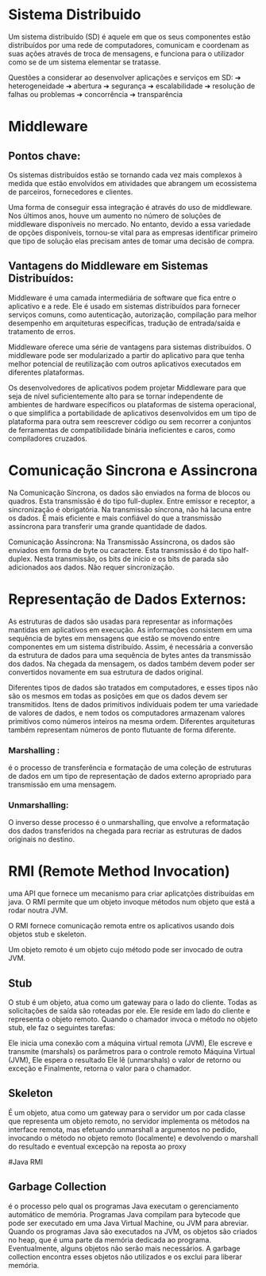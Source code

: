 # Sistema Distribuido
Um sistema distribuído (SD) é aquele em que os seus
componentes estão distribuídos por uma rede de
computadores, comunicam e coordenam as suas ações através
de troca de mensagens, e funciona para o utilizador como se
de um sistema elementar se tratasse.

Questões a considerar ao desenvolver aplicações e serviços em SD:
➔ heterogeneidade
➔ abertura
➔ segurança
➔ escalabilidade
➔ resolução de falhas ou problemas
➔ concorrência
➔ transparência

# Middleware
## Pontos chave:
Os sistemas distribuídos estão se tornando cada vez mais complexos à medida que estão envolvidos em atividades que abrangem um ecossistema de parceiros, fornecedores e clientes.

Uma forma de conseguir essa integração é através do uso de middleware. Nos últimos anos, houve um aumento no número de soluções de middleware disponíveis no mercado.
No entanto, devido a essa variedade de opções disponíveis, tornou-se vital para as empresas identificar primeiro que tipo de solução elas precisam antes de tomar uma decisão de compra.

## Vantagens do Middleware em Sistemas Distribuídos:
Middleware é uma camada intermediária de software que fica entre o aplicativo e a rede. Ele é usado em sistemas distribuídos para fornecer serviços comuns, como autenticação, autorização, compilação para melhor desempenho em arquiteturas específicas, tradução de entrada/saída e tratamento de erros.

Middleware oferece uma série de vantagens para sistemas distribuídos. O middleware pode ser modularizado a partir do aplicativo para que tenha melhor potencial de reutilização com outros aplicativos executados em diferentes plataformas.

Os desenvolvedores de aplicativos podem projetar Middleware para que seja de nível suficientemente alto para se tornar independente de ambientes de hardware específicos ou plataformas de sistema operacional, o que simplifica a portabilidade de aplicativos desenvolvidos em um tipo de plataforma para outra sem reescrever código ou sem recorrer a conjuntos de ferramentas de compatibilidade binária ineficientes e caros, como compiladores cruzados.

# Comunicação Sincrona e Assincrona

Na Comunicação Síncrona, os dados são enviados na forma de blocos ou quadros. Esta transmissão é do tipo full-duplex. Entre emissor e receptor, a sincronização é obrigatória. Na transmissão síncrona, não há lacuna entre os dados. É mais eficiente e mais confiável do que a transmissão assíncrona para transferir uma grande quantidade de dados.

Comunicação Assíncrona: Na Transmissão Assíncrona, os dados são enviados em forma de byte ou caractere. Esta transmissão é do tipo half-duplex. Nesta transmissão, os bits de início e os bits de parada são adicionados aos dados. Não requer sincronização.

# Representação de Dados Externos:

As estruturas de dados são usadas para representar as informações mantidas em aplicativos em execução. As informações consistem em uma sequência de bytes em mensagens que estão se movendo entre componentes em um sistema distribuído. Assim, é necessária a conversão da estrutura de dados para uma sequência de bytes antes da transmissão dos dados. Na chegada da mensagem, os dados também devem poder ser convertidos novamente em sua estrutura de dados original.

Diferentes tipos de dados são tratados em computadores, e esses tipos não são os mesmos em todas as posições em que os dados devem ser transmitidos. Itens de dados primitivos individuais podem ter uma variedade de valores de dados, e nem todos os computadores armazenam valores primitivos como números inteiros na mesma ordem. Diferentes arquiteturas também representam números de ponto flutuante de forma diferente.

### Marshalling : 
é o processo de transferência e formatação de uma coleção de estruturas de dados em um tipo de representação de dados externo apropriado para transmissão em uma mensagem.

### Unmarshalling: 
O inverso desse processo é o unmarshalling, que envolve a reformatação dos dados transferidos na chegada para recriar as estruturas de dados originais no destino.


# RMI (Remote Method Invocation) 

uma API que fornece
um mecanismo para criar aplicatções distribuídas em java.
O RMI permite que um objeto invoque métodos num objeto que
está a rodar noutra JVM.

O RMI fornece comunicação remota entre os aplicativos
usando dois objetos stub e skeleton.

Um objeto remoto é um objeto cujo método pode ser invocado
de outra JVM.

## Stub
O stub é um objeto, atua como um gateway para o lado do cliente.
Todas as solicitações de saída são roteadas por ele. Ele reside em
lado do cliente e representa o objeto remoto.
Quando o chamador invoca o método no objeto stub, ele faz o
seguintes tarefas:

Ele inicia uma conexão com a máquina virtual remota (JVM),
Ele escreve e transmite (marshals) os parâmetros para o controle remoto
Máquina Virtual (JVM),
Ele espera o resultado
Ele lê (unmarshals) o valor de retorno ou exceção e
Finalmente, retorna o valor para o chamador.

## Skeleton
É um objeto, atua como um gateway para o servidor
um por cada classe que representa um objeto remoto, no servidor
implementa os métodos na interface remota, mas efetuando unmarshall a
argumentos no pedido, invocando o método no objeto remoto (localmente) e
devolvendo o marshall do resultado e eventual excepção na reposta ao proxy


#Java RMI
## Garbage Collection
é o processo pelo qual os programas Java executam o gerenciamento automático de memória. Programas Java compilam para bytecode que pode ser executado em uma Java Virtual Machine, ou JVM para abreviar. Quando os programas Java são executados na JVM, os objetos são criados no heap, que é uma parte da memória dedicada ao programa. Eventualmente, alguns objetos não serão mais necessários. A garbage collection encontra esses objetos não utilizados e os exclui para liberar memória.
